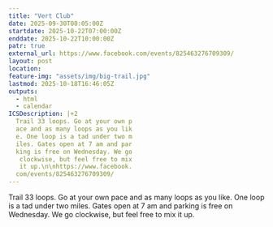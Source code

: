 ```yaml
---
title: "Vert Club"
date: 2025-09-30T00:05:00Z
startdate: 2025-10-22T07:00:00Z
enddate: 2025-10-22T10:00:00Z
patr: true
external_url: https://www.facebook.com/events/825463276709309/
layout: post
location: 
feature-img: "assets/img/big-trail.jpg"
lastmod: 2025-10-18T16:46:05Z
outputs:
  - html
  - calendar
ICSDescription: |+2
  Trail 33 loops. Go at your own p  ace and as many loops as you lik  e. One loop is a tad under two m  iles. Gates open at 7 am and par  king is free on Wednesday. We go   clockwise, but feel free to mix   it up.\n\nhttps://www.facebook.  com/events/825463276709309/
---
```


Trail 33 loops. Go at your own pace and as many loops as you like. One loop is a tad under two miles. Gates open at 7 am and parking is free on Wednesday. We go clockwise, but feel free to mix it up.<br>
  <br>
  
